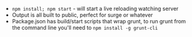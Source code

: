 * `npm install; npm start` - will start a live reloading watching server
* Output is all built to public, perfect for surge or whatever
* Package.json has build/start scripts that wrap grunt, to run grunt from the command line you'll need to `npm install -g grunt-cli`

